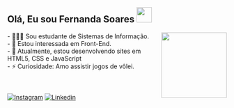 ## Olá, Eu sou Fernanda Soares  <img src="https://media.giphy.com/media/hvRJCLFzcasrR4ia7z/giphy.gif" width="35">
<img align="right" src="https://media.giphy.com/media/M9gbBd9nbDrOTu1Mqx/giphy.gif" width="150"/>
- 👩🏻‍💻 Sou estudante de Sistemas de Informação. <br>
- 🌱 Estou interessada em Front-End. <br>
- 🚀 Atualmente, estou desenvolvendo sites em HTML5, CSS e JavaScript <br>
- ⚡ Curiosidade: Amo assistir jogos de vôlei.<br>
<br><br>

[![Instagram](https://img.shields.io/badge/Instagram-E4405F?style=for-the-badge&logo=instagram&logoColor=white)](https://instagram.com/nandastwo)
[![Linkedin](https://img.shields.io/badge/LinkedIn-0077B5?style=for-the-badge&logo=linkedin&logoColor=white)](https://www.linkedin.com/in/fernanda-soaress)
